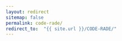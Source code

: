 ```yaml
---
layout: redirect
sitemap: false
permalink: code-rade/
redirect_to:  "{{ site.url }}/CODE-RADE/"
---
```

